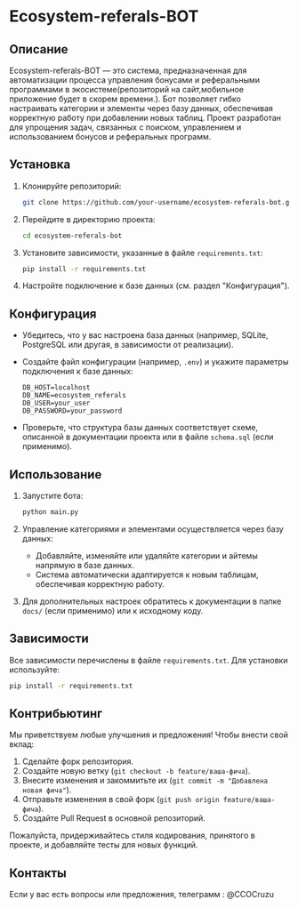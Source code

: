 # Ecosystem-referals-BOT

## Описание

Ecosystem-referals-BOT — это система, предназначенная для автоматизации процесса управления бонусами и реферальными программами в экосистеме(репозиторий на сайт,мобильное приложение будет в скорем времени.). Бот позволяет гибко настраивать категории и элементы через базу данных, обеспечивая корректную работу при добавлении новых таблиц. Проект разработан для упрощения задач, связанных с поиском, управлением и использованием бонусов и реферальных программ.

## Установка

1. Клонируйте репозиторий:

   ```bash
   git clone https://github.com/your-username/ecosystem-referals-bot.git
   ```

2. Перейдите в директорию проекта:

   ```bash
   cd ecosystem-referals-bot
   ```

3. Установите зависимости, указанные в файле `requirements.txt`:

   ```bash
   pip install -r requirements.txt
   ```

4. Настройте подключение к базе данных (см. раздел "Конфигурация").

## Конфигурация

- Убедитесь, что у вас настроена база данных (например, SQLite, PostgreSQL или другая, в зависимости от реализации).

- Создайте файл конфигурации (например, `.env`) и укажите параметры подключения к базе данных:

  ```plaintext
  DB_HOST=localhost
  DB_NAME=ecosystem_referals
  DB_USER=your_user
  DB_PASSWORD=your_password
  ```

- Проверьте, что структура базы данных соответствует схеме, описанной в документации проекта или в файле `schema.sql` (если применимо).

## Использование

1. Запустите бота:

   ```bash
   python main.py
   ```

2. Управление категориями и элементами осуществляется через базу данных:

   - Добавляйте, изменяйте или удаляйте категории и айтемы напрямую в базе данных.
   - Система автоматически адаптируется к новым таблицам, обеспечивая корректную работу.

3. Для дополнительных настроек обратитесь к документации в папке `docs/` (если применимо) или к исходному коду.

## Зависимости

Все зависимости перечислены в файле `requirements.txt`. Для установки используйте:

```bash
pip install -r requirements.txt
```

## Контрибьютинг

Мы приветствуем любые улучшения и предложения! Чтобы внести свой вклад:

1. Сделайте форк репозитория.
2. Создайте новую ветку (`git checkout -b feature/ваша-фича`).
3. Внесите изменения и закоммитьте их (`git commit -m "Добавлена новая фича"`).
4. Отправьте изменения в свой форк (`git push origin feature/ваша-фича`).
5. Создайте Pull Request в основной репозиторий.

Пожалуйста, придерживайтесь стиля кодирования, принятого в проекте, и добавляйте тесты для новых функций.

## Контакты

Если у вас есть вопросы или предложения, телеграмм : @CCOCruzu
